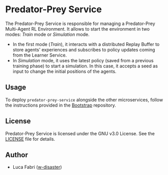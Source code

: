# Predator-Prey Service

The Predator-Prey Service is responsible for managing a Predator-Prey Multi-Agent RL Environment.
It allows to start the environment in two modes: *Train* mode or *Simulation* mode.

- In the first mode (*Train*), it interacts with a distributed Replay Buffer to store agents' experiences and subscribes to policy updates coming from the Learner Service.
- In *Simulation* mode, it uses the latest policy (saved from a previous training phase) to start a simulation. In this case, it accepts a seed as input to change the initial positions of the agents.

## Usage

To deploy `predator-prey-service` alongside the other microservices, follow the instructions provided in the [Bootstrap](https://github.com/DistributedMARLPredatorPrey/bootstrap) repository.

## License

Predator-Prey Service is licensed under the GNU v3.0 License. See the [LICENSE](./LICENSE) file for details.

## Author

- Luca Fabri ([w-disaster](https://github.com/w-disaster))
